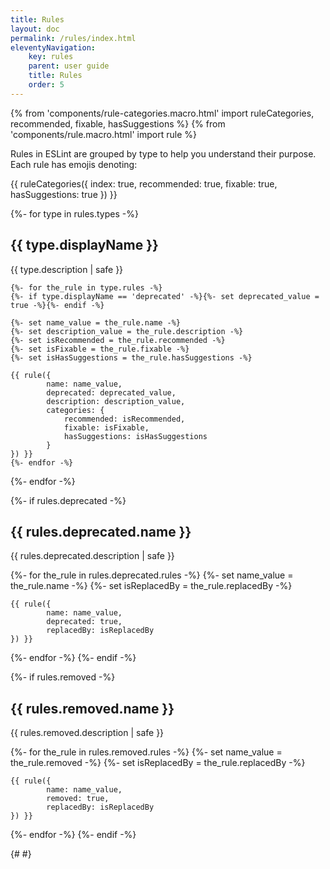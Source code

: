```yaml
---
title: Rules
layout: doc
permalink: /rules/index.html
eleventyNavigation:
    key: rules
    parent: user guide
    title: Rules
    order: 5
---
```


{% from 'components/rule-categories.macro.html' import ruleCategories, recommended, fixable, hasSuggestions %}
{% from 'components/rule.macro.html' import rule %}

Rules in ESLint are grouped by type to help you understand their purpose. Each rule has emojis denoting:

{{ ruleCategories({
        index: true,
        recommended: true,
        fixable: true,
        hasSuggestions: true
}) }}

{%- for type in rules.types -%}

<h2 id="{{ type.displayName | slugify }}"> {{ type.displayName }} </h2>

{{ type.description | safe }}

    {%- for the_rule in type.rules -%}
    {%- if type.displayName == 'deprecated' -%}{%- set deprecated_value = true -%}{%- endif -%}

    {%- set name_value = the_rule.name -%}
    {%- set description_value = the_rule.description -%}
    {%- set isRecommended = the_rule.recommended -%}
    {%- set isFixable = the_rule.fixable -%}
    {%- set isHasSuggestions = the_rule.hasSuggestions -%}

    {{ rule({
            name: name_value,
            deprecated: deprecated_value,
            description: description_value,
            categories: {
                recommended: isRecommended,
                fixable: isFixable,
                hasSuggestions: isHasSuggestions
            }
    }) }}
    {%- endfor -%}
{%- endfor -%}

{%- if rules.deprecated -%}

<h2 id="{{ rules.deprecated.name | slugify }}">{{ rules.deprecated.name }}</h2>

{{ rules.deprecated.description | safe }}

{%- for the_rule in rules.deprecated.rules -%}
    {%- set name_value = the_rule.name -%}
    {%- set isReplacedBy = the_rule.replacedBy -%}

    {{ rule({
            name: name_value,
            deprecated: true,
            replacedBy: isReplacedBy
    }) }}
{%- endfor -%}
{%- endif -%}

{%- if rules.removed -%}

<h2 id="{{ rules.removed.name | slugify }}">{{ rules.removed.name }}</h2>

{{ rules.removed.description | safe }}

{%- for the_rule in rules.removed.rules -%}
    {%- set name_value = the_rule.removed -%}
    {%- set isReplacedBy = the_rule.replacedBy -%}

    {{ rule({
            name: name_value,
            removed: true,
            replacedBy: isReplacedBy
    }) }}
{%- endfor -%}
{%- endif -%}

{# <!-- markdownlint-disable-file MD046 --> #}
